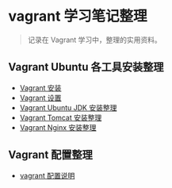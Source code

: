 vagrant 学习笔记整理
====================
>记录在 Vagrant 学习中，整理的实用资料。

Vagrant Ubuntu 各工具安装整理
-----------------------------
- [Vagrant 安装](https://github.com/getbyling/vagrant/blob/master/Vagrant%20Ubuntu%20%E5%90%84%E5%B7%A5%E5%85%B7%E5%AE%89%E8%A3%85%E6%95%B4%E7%90%86/01%20Vagrant%20%E5%AE%89%E8%A3%85.md)
- [Vagrant 设置](https://github.com/getbyling/vagrant/blob/master/Vagrant%20Ubuntu%20%E5%90%84%E5%B7%A5%E5%85%B7%E5%AE%89%E8%A3%85%E6%95%B4%E7%90%86/02%20Vagrant%20%E8%AE%BE%E7%BD%AE.md)
- [Vagrant Ubuntu JDK 安装整理](https://github.com/getbyling/vagrant/blob/master/Vagrant%20Ubuntu%20%E5%90%84%E5%B7%A5%E5%85%B7%E5%AE%89%E8%A3%85%E6%95%B4%E7%90%86/03%20Vagrant%20JDK%20%E5%AE%89%E8%A3%85%E6%95%B4%E7%90%86.md)
- [Vagrant Tomcat 安装整理](https://github.com/getbyling/vagrant/blob/master/Vagrant%20Ubuntu%20%E5%90%84%E5%B7%A5%E5%85%B7%E5%AE%89%E8%A3%85%E6%95%B4%E7%90%86/04%20Vagrant%20Tomcat%20%E5%AE%89%E8%A3%85%E6%95%B4%E7%90%86.md)
- [Vagrant Nginx 安装整理](https://github.com/getbyling/vagrant/blob/master/Vagrant%20Ubuntu%20%E5%90%84%E5%B7%A5%E5%85%B7%E5%AE%89%E8%A3%85%E6%95%B4%E7%90%86/05%20Vagrant%20Nginx%20%E5%AE%89%E8%A3%85.md)

Vagrant 配置整理
----------------
- [vagrant 配置说明]()